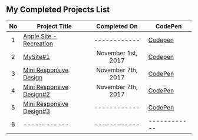 
## My Completed Projects List

| No  |  Project Title  |  Completed On | CodePen |
| :------------: | ------------ | :------------: | ------------ |
| 1 | [Apple Site - Recreation](https://github.com/AlxCrmr/Site-recreations/tree/master/Apple) | ------------ | [Codepen](https://codepen.io/AlxCrmr/full/RLyobv/) |
| 2 | [MySite#1](https://github.com/AlxCrmr/Site-recreations/tree/master/MySite%231) | November 1st, 2017 | [Codepen](https://codepen.io/AlxCrmr/full/pdzpNa/) |
| 3 | [Mini Responsive Design](https://github.com/AlxCrmr/Site-recreations/tree/master/miniSite) | November 7th, 2017| [CodePen](https://codepen.io/AlxCrmr/full/xPEMwO/) |
| 4 | [Mini Responsive Design#2](https://github.com/AlxCrmr/Site-recreations/tree/master/miniSite%232) | November 7th, 2017 | [CodePen](https://codepen.io/AlxCrmr/full/eedwRG/) |
| 5 | [Mini Responsive Design#3](https://github.com/AlxCrmr/Websites/tree/master/miniSite%233) | ------------ | [CodePen](https://codepen.io/AlxCrmr/full/eegmbb/)|
| 6 | ------------ | ------------ | ------------ |

